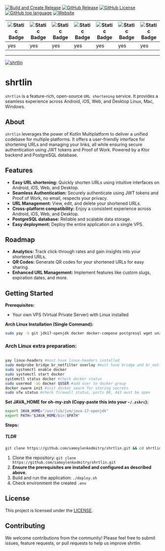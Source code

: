 [![Build and Create Release](https://github.com/samoylenkodmitry/shrtlin/actions/workflows/build.yml/badge.svg)](https://shrtl.in/T1)
[![GitHub Release](https://img.shields.io/github/v/release/samoylenkodmitry/shrtlin?include_prereleases)](https://shrtl.in/S1)
[![GitHub License](https://img.shields.io/github/license/samoylenkodmitry/shrtlin)](https://shrtl.in/R1)
[![GitHub top language](https://img.shields.io/github/languages/top/samoylenkodmitry/shrtlin)](https://shrtl.in/Q1)
[![Website](https://img.shields.io/website?url=https%3A%2F%2Fshrtl.in%2F)](https://shrtl.in/P1)


| ![Static Badge](https://img.shields.io/badge/platform-android-android) | ![Static Badge](https://img.shields.io/badge/platform-ios-ios) | ![Static Badge](https://img.shields.io/badge/platform-web(wasm)-web) | ![Static Badge](https://img.shields.io/badge/platform-web(js)-web) | ![Static Badge](https://img.shields.io/badge/platform-desktop%20(jvm%20windows)-windows) | ![Static Badge](https://img.shields.io/badge/platform-desktop%20(jvm%20linux)-linux) | ![Static Badge](https://img.shields.io/badge/platform-desktop%20(jvm%20macOS)-linux) |
| --- | --- | --- | --- | --- | --- | --- |
| yes | yes | yes | yes | yes | yes | yes |
---

[![shrtlin](https://raw.githubusercontent.com/samoylenkodmitry/shrtlin/main/logo.svg)](https://shrtl.in/P1)


# shrtlin
`shrtlin` is a feature-rich, open-source `URL shortening` service.
It provides a seamless experience across Android, iOS, Web, and Desktop Linux, Mac, Windows.

## About

`shrtlin` leverages the power of Kotlin Multiplatform to deliver a unified codebase for multiple platforms.
It offers a user-friendly interface for shortening URLs and managing your links, 
all while ensuring secure authentication using JWT tokens and Proof of Work.
Powered by a Ktor backend and PostgreSQL database.

## Features

* **Easy URL shortening:** Quickly shorten URLs using intuitive interfaces on Android, iOS, Web, and Desktop.
* **Seamless Authentication:** Securely authenticate using JWT tokens and Proof of Work, no email, respects your privacy.
* **URL Management:** View, edit, and delete your shortened URLs.
* **Cross-platform compatibility:** Enjoy a consistent experience across Android, iOS, Web, and Desktop.
* **PostgreSQL database:**  Reliable and scalable data storage.
* **Easy deployment:** Deploy the entire application on a single VPS.

## Roadmap

* **Analytics:** Track click-through rates and gain insights into your shortened URLs.
* **QR Codes:** Generate QR codes for your shortened URLs for easy sharing.
* **Enhanced URL Management:** Implement features like custom slugs, expiration dates, and more.

## Getting Started

**Prerequisites:**

* Your own VPS (Virtual Private Server) with Linux installed

**Arch Linux Installation (Single Command):**

```bash
sudo yay -S git jdk17-openjdk docker docker-compose postgresql wget unzip vim --noconfirm 
```

### Arch Linux extra preparation:
```bash

yay linux-headers #must have linux-headers installed
sudo modprobe bridge br_netfilter overlay #must have bridge and br_netfilter modules loaded
sudo systemctl enable docker
sudo systemctl start docker
systemctl status docker #check docker status
sudo usermod -aG docker $USER #add user to docker group
docker swarm init #init docker swarm for storing secrets
sudo ufw status #check firewall status, ports 80, 443 must be open

```

**Set JAVA_HOME for oh-my-zsh (Copy-paste this into your `~/.zshrc`):**

```bash
export JAVA_HOME="/usr/lib/jvm/java-17-openjdk"
export PATH="$JAVA_HOME/bin:$PATH"
```

**Steps:**

##### TLDR
```bash
git clone https://github.com/samoylenkodmitry/shrtlin.git && cd shrtlin && chmod +x ./deploy.sh && ./deploy.sh
```

1. Clone the repository: `git clone https://github.com/samoylenkodmitry/shrtlin.git`
2. **Ensure the prerequisites are installed and configured as described above.**
3. Build and run the application: `./deploy.sh`
4. Check environment the created `.env`

## License

This project is licensed under the [LICENSE](LICENSE).

## Contributing

We welcome contributions from the community! Please feel free to submit issues, feature requests, or pull requests to help us improve shrtlin.
